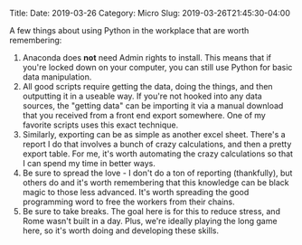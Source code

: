Title: 
Date: 2019-03-26
Category: Micro
Slug: 2019-03-26T21:45:30-04:00

A few things about using Python in the workplace that are worth remembering:

1. Anaconda does **not** need Admin rights to install. This means that if you're locked down on your computer, you can still use Python for basic data manipulation. 
2. All good scripts require getting the data, doing the things, and then outputting it in a useable way. If you're not hooked into any data sources, the "getting data" can be importing it via a manual download that you received from a front end export somewhere. One of my favorite scripts uses this exact technique. 
3. Similarly, exporting can be as simple as another excel sheet. There's a report I do that involves a bunch of crazy calculations, and then a pretty export table. For me, it's worth automating the crazy calculations so that I can spend my time in better ways. 
4. Be sure to spread the love - I don't do a ton of reporting (thankfully), but others do and it's worth remembering that this knowledge can be black magic to those less advanced. It's worth spreading the good programming word to free the workers from their chains. 
5. Be sure to take breaks. The goal here is for this to reduce stress, and Rome wasn't built in a day. Plus, we're ideally playing the long game here, so it's worth doing and developing these skills.  